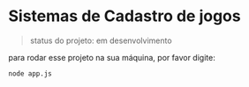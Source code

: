 <h1> Sistemas de Cadastro de jogos</h1>

> status do projeto: em desenvolvimento

para rodar esse projeto na sua máquina, por favor digite:

```
node app.js
```
